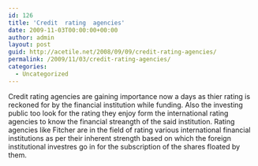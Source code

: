 ```yaml
---
id: 126
title: 'Credit  rating  agencies'
date: 2009-11-03T00:00:00+00:00
author: admin
layout: post
guid: http://acetile.net/2008/09/09/credit-rating-agencies/
permalink: /2009/11/03/credit-rating-agencies/
categories:
  - Uncategorized
---
```

Credit rating agencies are gaining importance now a days as thier rating is reckoned for by the financial institution while funding. Also the investing public too look for the rating they enjoy form the international rating agencies to know the financial streangth of the said institution. Rating agencies like Fitcher are in the field of rating various international financial institutions as per their inherent strength based on which the foreign institutional investres go in for the subscription of the shares floated by them.